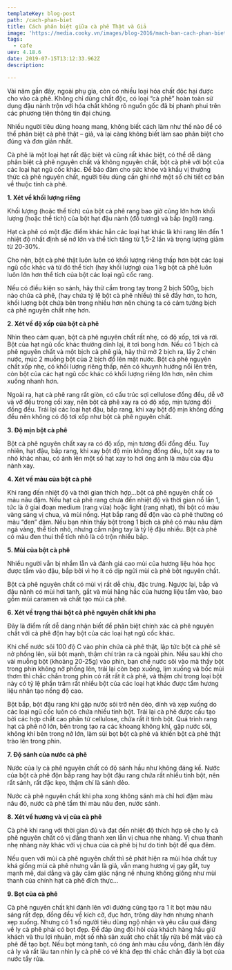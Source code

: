 ```yaml
---
templateKey: blog-post
path: /cach-phan-biet
title: Cách phân biệt giữa cà phê Thật và Giả
image: 'https://media.cooky.vn/images/blog-2016/mach-ban-cach-phan-biet-ca-phe-that-va-gia-de-dam-bao-an-toan-khi-su-dung2.jpg' 
tags:
  - cafe
uev: 4.18.6
date: 2019-07-15T13:12:33.962Z
description:

---
```


Vài năm gần đây, ngoài phụ gia, còn có nhiều loại hóa chất độc hại được cho vào cà phê. Không chỉ dùng chất độc, có loại “cà phê” hoàn toàn sử dụng đậu nành trộn với hóa chất không rõ nguồn gốc đã bị phanh phui trên các phương tiện thông tin đại chúng.

Nhiều người tiêu dùng hoang mang, không biết cách làm như thế nào để có thể phân biệt cà phê thật – giả, và lại càng không biết làm sao phân biệt cho đúng và đơn giản nhất.

Cà phê là một loại hạt rất đặc biệt và cũng rất khác biệt, có thể dễ dàng phân biệt cà phê nguyên chất và không nguyên chất, bột cà phê với bột của các loại hạt ngũ cốc khác. Để bảo đảm cho sức khỏe và khẩu vị thưởng thức cà phê nguyên chất, người tiêu dùng cần ghi nhớ một số chi tiết cơ bản về thuộc tính cà phê.

**1. Xét về khối lượng riêng**

Khối lượng (hoặc thể tích) của bột cà phê rang bao giờ cũng lớn hơn khối lượng (hoặc thể tích) của bột hạt đậu nành (đỗ tương) và bắp (ngô) rang.

Hạt cà phê có một đặc điểm khác hẳn các loại hạt khác là khi rang lên đến 1 nhiệt độ nhất định sẽ nở lớn và thể tích tăng từ 1,5-2 lần và trọng lượng giảm từ 20-30%.

Cho nên, bột cà phê thật luôn luôn có khối lượng riêng thấp hơn bột các loại ngũ cốc khác và từ đó thể tích (hay khối lượng) của 1 kg bột cà phê luôn luôn lớn hơn thể tích của bột các loại ngũ cốc rang.

Nếu có điều kiện so sánh, hãy thử cầm trong tay trong 2 bịch 500g, bịch nào chứa cà phê, (hay chứa tỷ lệ bột cà phê nhiều) thì sẽ đầy hơn, to hơn, khối lượng bột chứa bên trong nhiều hơn nên chúng ta có cảm tưởng bịch cà phê nguyên chất nhẹ hơn.

**2. Xét về độ xốp của bột cà phê**

Nhìn theo cảm quan, bột cà phê nguyên chất rất nhẹ, có độ xốp, tơi và rời. Bột của hạt ngũ cốc khác thường dính lại, ít tơi bong hơn. Nếu có 1 bịch cà phê nguyên chất và một bịch cà phê giả, hãy thử mở 2 bịch ra, lấy 2 chén nước, múc 2 muỗng bột của 2 bịch đổ lên mặt nước. Bột cà phê nguyên chất xốp nhẹ, có khối lượng riêng thấp, nên có khuynh hướng nổi lên trên, còn bột của các hạt ngũ cốc khác có khối lượng riêng lớn hơn, nên chìm xuống nhanh hơn.

Ngoài ra, hạt cà phê rang rất giòn, có cấu trúc sợi cellulose đồng đều, dễ vỡ và vỡ đều trong cối xay, nên bột cà phê xay ra có độ xốp, mịn tương đối đồng đều. Trái lại các loại hạt đậu, bắp rang, khi xay bột độ mịn không đồng đều nên không có độ tơi xốp như bột cà phê nguyên chất.

**3. Độ mịn bột cà phê**

Bột cà phê nguyên chất xay ra có độ xốp, mịn tương đối đồng đều. Tuy nhiên, hạt đậu, bắp rang, khi xay bột độ mịn không đồng đều, bột xay ra to nhỏ khác nhau, có ánh lên một số hạt xay to hơi óng ánh là màu của đậu nành xay.

**4. Xét về màu của bột cà phê**

Khi rang đến nhiệt độ và thời gian thích hợp…bột cà phê nguyên chất có màu nâu đậm. Nếu hạt cà phê rang chưa đến nhiệt độ và thời gian nổ lần 1, tức là ở giai đoạn medium (rang vừa) hoặc light (rang nhạt), thì bột có màu vàng sáng vị chua, và mùi nồng. Hạt bắp rang để độn vào cà phê thường có màu “đen” đậm. Nếu bạn nhìn thấy bột trong 1 bịch cà phê có màu nâu đậm ngả vàng, thể tích nhỏ, nhưng cầm nặng tay là tỷ lệ đậu nhiều. Bột cà phê có màu đen thui thể tích nhỏ là có trộn nhiều bắp.



**5. Mùi của bột cà phê**

Nhiều người vẫn bị nhầm lẫn và đánh giá cao mùi của hương liệu hóa học được tẩm vào đậu, bắp bởi vì họ ít có dịp ngửi mùi cà phê bột nguyên chất.

Bột cà phê nguyên chất có mùi vị rất dễ chịu, đặc trưng. Ngược lại, bắp và đậu nành có mùi hơi tanh, gắt và mùi hăng hắc của hương liệu tẩm vào, bao gồm mùi caramen và chất tạo mùi cà phê.

**6. Xét về trạng thái bột cà phê nguyên chất khi pha**

Đây là điểm rất dễ dàng nhận biết để phân biệt chính xác cà phê nguyên chất với cà phê độn hay bột của các loại hạt ngũ cốc khác.

Khi chế nước sôi 100 độ C vào phin chứa cà phê thật, lập tức bột cà phê sẽ nở phồng lên, sủi bột mạnh, thậm chí tràn ra cả ngoài phin. Nếu sau khi cho vài muỗng bột (khoảng 20-25g) vào phin, bạn chế nước sôi vào mà thấy bột trong phin không nở phồng lên, trái lại còn bẹp xuống, lịm xuống và bốc mùi thơm thì chắc chắn trong phin có rất rất ít cà phê, và thậm chí trong loại bột này có tỷ lệ phần trăm rất nhiều bột của các loại hạt khác được tẩm hương liệu nhân tạo nồng độ cao.

Bột bắp, bột đậu rang khi gặp nước sôi trở nên dẻo, dính và xẹp xuống do các loại ngũ cốc luôn có chứa nhiều tinh bột. Trái lại cà phê được cấu tạo bởi các hợp chất cao phân tử cellulose, chứa rất ít tinh bột. Quá trình rang hạt cà phê nở lớn, bên trong tạo ra các khoang không khí, gặp nước sôi, không khí bên trong nở lớn, làm sủi bọt bột cà phê và khiến bột cà phê thật trào lên trong phin.

**7. Độ sánh của nước cà phê**

Nước của ly cà phê nguyên chất có độ sánh hầu như không đáng kể. Nước của bột cà phê độn bắp rang hay bột đậu rang chứa rất nhiều tinh bột, nên rất sánh, rất đặc kẹo, thậm chí là sánh dẻo.

Nước cà phê nguyên chất khi pha xong không sánh mà chỉ hơi đậm màu nâu đỏ, nước cà phê tẩm thì màu nâu đen, nước sánh.
 

**8. Xét về hương và vị của cà phê**

Cà phê khi rang với thời gian đủ và đạt đến nhiệt độ thích hợp sẽ cho ly cà phê nguyên chất có vị đắng thanh xen lẫn vị chua nhẹ nhàng. Vị chua thanh nhẹ nhàng này khác với vị chua của cà phê bị hư do tinh bột để qua đêm.

Nếu quen với mùi cà phê nguyên chất thì sẽ phát hiện ra mùi hóa chất tuy khá giống mùi cà phê nhưng vẫn là giả, vẫn mang hương vị gay gắt, tuy mạnh mẽ, dai dẳng và gây cảm giác nặng nề nhưng không giống như mùi thanh của chính hạt cà phê đích thực…


**9. Bọt của cà phê**

Cà phê nguyên chất khi đánh lên với đường cũng tạo ra 1 ít bọt màu nâu sáng rất đẹp, đồng đều về kích cỡ, đục hơn, trông dày hơn nhưng nhanh xẹp xuống. Nhưng có 1 số người tiêu dùng ngộ nhận và yêu cầu quá đáng về ly cà phê phải có bọt đẹp. Để đáp ứng đòi hỏi của khách hàng hầu giữ khách và thu lợi nhuận, một số nhà sản xuất cho chất tẩy rửa bề mặt vào cà phê để tạo bọt. Nếu bọt mỏng tanh, có óng ánh màu cầu vồng, đánh lên đầy cả ly và rất lâu tan nhìn ly cà phê có vẻ khá đẹp thì chắc chắn đấy là bọt của nước tẩy rửa.